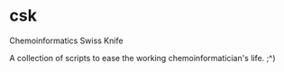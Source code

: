 # csk
Chemoinformatics Swiss Knife

A collection of scripts to ease the working chemoinformatician's life. ;^)
